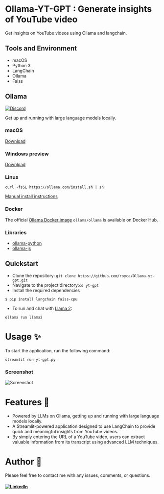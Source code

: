 # Ollama-YT-GPT : Generate insights of YouTube video
Get insights on YouTube videos using Ollama and langchain.

## Tools and Environment
- macOS
- Python 3
- LangChain
- Ollama
- Faiss

## Ollama

[![Discord](https://dcbadge.vercel.app/api/server/ollama?style=flat&compact=true)](https://discord.gg/ollama)

Get up and running with large language models locally.

### macOS

[Download](https://ollama.com/download/Ollama-darwin.zip)

### Windows preview

[Download](https://ollama.com/download/OllamaSetup.exe)

### Linux

```
curl -fsSL https://ollama.com/install.sh | sh
```

[Manual install instructions](https://github.com/jmorganca/ollama/blob/main/docs/linux.md)

### Docker

The official [Ollama Docker image](https://hub.docker.com/r/ollama/ollama) `ollama/ollama` is available on Docker Hub.

### Libraries

- [ollama-python](https://github.com/ollama/ollama-python)
- [ollama-js](https://github.com/ollama/ollama-js)



## Quickstart

- Clone the repository:
`git clone https://github.com/royca/Ollama-yt-gpt.git`
- Navigate to the project directory:`cd yt-gpt`
- Install the required dependencies
```
$ pip install langchain faiss-cpu
```
- To run and chat with [Llama 2](https://ollama.com/library/llama2):
```
ollama run llama2
```

# Usage ✨

To start the application, run the following command:

`streamlit run yt-gpt.py`



### Screenshot
![Screenshot](https://youtu.be/_lLNQrsVM34 "demo.mov")










# Features 🚀

* Powered by LLMs on Ollama, getting up and running with large language models locally.
* A Streamlit-powered application designed to use LangChain to provide quick and meaningful insights from YouTube videos. 
* By simply entering the URL of a YouTube video, users can extract valuable information from its transcript using advanced LLM techniques.



# Author 📝

Please feel free to contact me with any issues, comments, or questions.

#### [![LinkedIn](https://img.shields.io/badge/linkedin-%230077B5.svg?style=for-the-badge&logo=linkedin&logoColor=white)](https://linkedin.com/in/royrebello)



<!-- If you find this project helpful, please consider giving it a star⭐ on GitHub and sharing it with others who might benefit from it. 
  
Your support helps keep this project alive and enables me to continue improving it. 

Thank you!😊 -->

